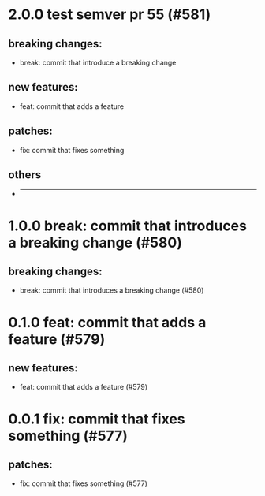# 2.0.0 test semver pr 55 (#581)

## breaking changes:
* break: commit that introduce a breaking change
## new features:
* feat: commit that adds a feature
## patches:
* fix: commit that fixes something
## others
* ---------

# 1.0.0 break: commit that introduces a breaking change (#580)

## breaking changes:
* break: commit that introduces a breaking change (#580)

# 0.1.0 feat: commit that adds a feature (#579)

## new features:
* feat: commit that adds a feature (#579)

# 0.0.1 fix: commit that fixes something (#577)

## patches:
* fix: commit that fixes something (#577)

